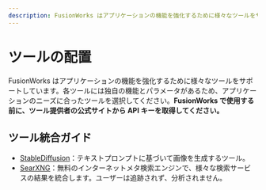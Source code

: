 ```yaml
---
description: FusionWorks はアプリケーションの機能を強化するために様々なツールをサポートしています。
---
```


# ツールの配置

FusionWorks はアプリケーションの機能を強化するために様々なツールをサポートしています。各ツールには独自の機能とパラメータがあるため、アプリケーションのニーズに合ったツールを選択してください。**FusionWorks で使用する前に、ツール提供者の公式サイトから API キーを取得してください。**

## ツール統合ガイド

- [StableDiffusion](./stable-diffusion.md)：テキストプロンプトに基づいて画像を生成するツール。
- [SearXNG](./searxng.md)：無料のインターネットメタ検索エンジンで、様々な検索サービスの結果を統合します。ユーザーは追跡されず、分析されません。
